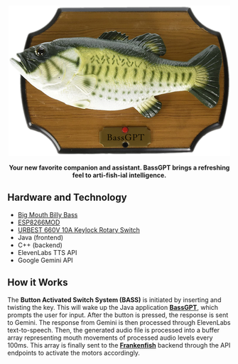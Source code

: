 <p style="text-align:center;font-weight:bold;">
    <img style="margin:0 auto;" alt="BassGPT Logo" src="./logo.png" />
</p>

<p style="text-align:center;font-weight:bold;">Your new favorite companion and assistant. BassGPT brings a refreshing feel to arti-fish-ial intelligence.</p>

## Hardware and Technology

- [Big Mouth Billy Bass](https://en.wikipedia.org/wiki/Big_Mouth_Billy_Bass)
- [ESP8266MOD](https://en.wikipedia.org/wiki/NodeMCU)
- [URBEST 660V 10A Keylock Rotary Switch](https://www.amazon.com/URBEST-Momentary-Mushroom-Position-Rotary/dp/B01M0K8XY6)
- Java (frontend)
- C++ (backend)
- ElevenLabs TTS API
- Google Gemini API

## How it Works

The **Button Activated Switch System (BASS)** is initiated by inserting and twisting the key. This will wake up the Java application **[BassGPT](./bassgpt)**, which prompts the user for input. After the button is pressed, the response is sent to Gemini. The response from Gemini is then processed through ElevenLabs text-to-speech. Then, the generated audio file is processed into a buffer array representing mouth movements of processed audio levels every 100ms. This array is finally sent to the **[Frankenfish](./frankenfish)** backend through the API endpoints to activate the motors accordingly.
